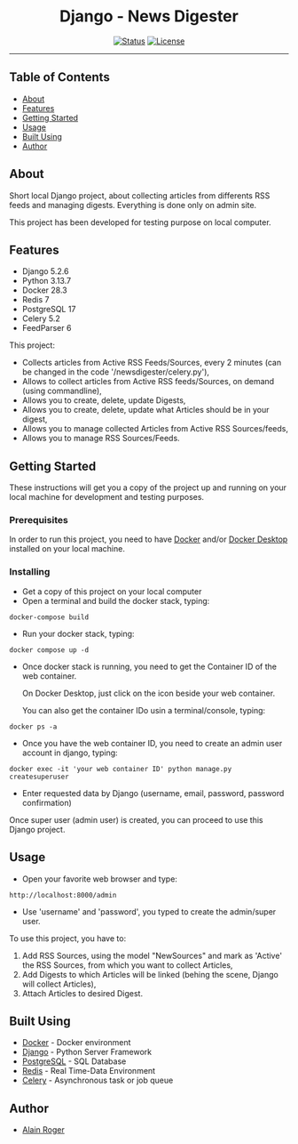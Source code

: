 <h1 align="center">Django - News Digester</h1>

<div align="center">

[![Status](https://img.shields.io/badge/status-active-success.svg)]()
[![License](https://img.shields.io/badge/license-MIT-blue.svg)](/LICENSE)

</div>

---

## Table of Contents

- [About](#about)
- [Features](#features)
- [Getting Started](#getting_started)
- [Usage](#usage)
- [Built Using](#built_using)
- [Author](#author)

## About <a name = "about"></a>

Short local Django project, about collecting articles from differents RSS feeds and managing digests. Everything is done only on admin site.

This project has been developed for testing purpose on local computer.

## Features <a name = "features"></a>

<ul>
    <li>Django 5.2.6</li>
    <li>Python 3.13.7</li>
    <li>Docker 28.3 </li>
    <li>Redis 7</li>
    <li>PostgreSQL 17</li>
    <li>Celery 5.2</li>
    <li>FeedParser 6</li>
</ul>
This project:
<ul>
    <li>Collects articles from Active RSS Feeds/Sources, every 2 minutes (can be changed in the code '/newsdigester/celery.py'),</li>
    <li>Allows to collect articles from Active RSS feeds/Sources, on demand (using commandline),</li>
    <li>Allows you to create, delete, update Digests,</li>
    <li>Allows you to create, delete, update what Articles should be in your digest,</li>
    <li>Allows you to manage collected Articles from Active RSS Sources/feeds,</li>
    <li>Allows you to manage RSS Sources/Feeds.</li>
</ul>

## Getting Started <a name = "getting_started"></a>

These instructions will get you a copy of the project up and running on your local machine for development and testing purposes.

### Prerequisites

In order to run this project, you need to have [Docker](https://www.docker.com/) and/or [Docker Desktop](https://www.docker.com/) installed on your local machine.

### Installing

<ul>
    <li>Get a copy of this project on your local computer</li>
    <li>Open a terminal and build the docker stack, typing:</li>
</ul>

```
docker-compose build
```

<ul>
    <li>Run your docker stack, typing:</li>
</ul>

```
docker compose up -d
```

<ul>
    <li>Once docker stack is running, you need to get the Container ID of the web container.<p>On Docker Desktop, just click on the icon beside your web container.</p><p>You can also get the container IDo usin a terminal/console, typing:</p></li>
</ul>

```
docker ps -a
```

<ul>
    <li>Once you have the web container ID, you need to create an admin user account in django, typing:</li>
</ul>

```
docker exec -it 'your web container ID' python manage.py createsuperuser
```

<ul>
    <li>Enter requested data by Django (username, email, password, password confirmation)</li>
</ul>

Once super user (admin user) is created, you can proceed to use this Django project.

## Usage <a name="usage"></a>

<ul>
    <li>Open your favorite web browser and type:</li>
</ul>

```
http://localhost:8000/admin
```

<ul>
    <li>Use 'username' and 'password', you typed to create the admin/super user.</li>
</ul>

To use this project, you have to:

<ol>
    <li>Add RSS Sources, using the model "NewSources" and mark as 'Active' the RSS Sources, from which you want to collect Articles,</li>
    <li>Add Digests to which Articles will be linked (behing the scene, Django will collect Articles),</li>
    <li>Attach Articles to desired Digest.</li>
</ol>

## Built Using <a name = "built_using"></a>

- [Docker](https://www.docker.com/) - Docker environment
- [Django](https://www.djangoproject.com/) - Python Server Framework
- [PostgreSQL](https://www.postgresql.org/) - SQL Database
- [Redis](https://redis.io/) - Real Time-Data Environment
- [Celery](https://docs.celeryq.dev/en/main/index.html) - Asynchronous task or job queue

## Author <a name = "author"></a>

- [Alain Roger](https://github.com/alainroger91100)
